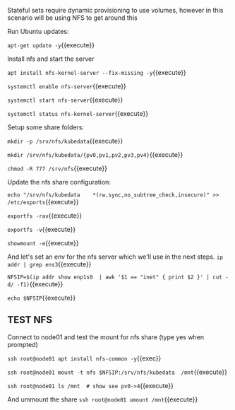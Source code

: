 Stateful sets require dynamic provisioning to use volumes,  however in this scenario will be using NFS to get around this


Run Ubuntu updates:

`apt-get update -y`{{execute}}

Install nfs and start the server

`apt install nfs-kernel-server --fix-missing -y`{{execute}}

`systemctl enable nfs-server`{{execute}}

`systemctl start nfs-server`{{execute}}

`systemctl status nfs-kernel-server`{{execute}} 


Setup some share folders:

`mkdir -p /srv/nfs/kubedata`{{execute}}

`mkdir /srv/nfs/kubedata/{pv0,pv1,pv2,pv3,pv4}`{{execute}}

`chmod -R 777 /srv/nfs`{{execute}}

Update the nfs share configuration:

`echo "/srv/nfs/kubedata    *(rw,sync,no_subtree_check,insecure)" >> /etc/exports`{{execute}}


`exportfs -rav`{{execute}}

`exportfs -v`{{execute}}

`showmount -e`{{execute}}


And let's set an env for the nfs server which we'll use in the next steps.
`ip addr | grep ens3`{{execute}}

`NFSIP=$(ip addr show enp1s0  | awk '$1 == "inet" { print $2 }' | cut -d/ -f1)`{{execute}}

`echo $NFSIP`{{execute}}

## TEST NFS 
Connect to node01 and test the mount for nfs share (type yes when prompted)

`ssh root@node01 apt install nfs-common -y`{{exec}}

`ssh root@node01 mount -t nfs $NFSIP:/srv/nfs/kubedata  /mnt`{{execute}}

`ssh root@node01 ls /mnt  # show see pv0->4`{{execute}}

And ummount the share
`ssh root@node01 umount /mnt`{{execute}}